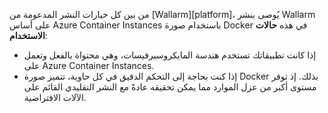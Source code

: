 من بين كل خيارات النشر المدعومة من [Wallarm][platform]، يُوصى بنشر Wallarm على أساس Azure Container Instances باستخدام صورة Docker في هذه **حالات الاستخدام**:

* إذا كانت تطبيقاتك تستخدم هندسة المايكروسيرفيسات، وهي محتواة بالفعل وتعمل على Azure Container Instances.
* إذا كنت بحاجة إلى التحكم الدقيق في كل حاوية، تتميز صورة Docker بذلك. إذ توفر مستوى أكبر من عزل الموارد مما يمكن تحقيقه عادةً مع النشر التقليدي القائم على الآلات الافتراضية.